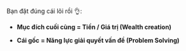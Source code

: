 Bạn đặt đúng cái lõi rồi 👌:

- **Mục đích cuối cùng = Tiền / Giá trị (Wealth creation)**
    
- **Cái gốc = Năng lực giải quyết vấn đề (Problem Solving)**
